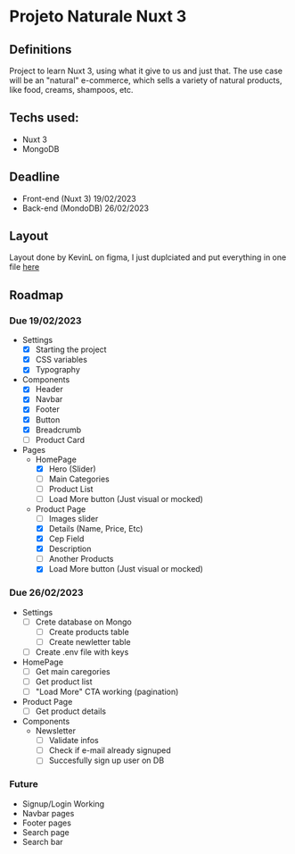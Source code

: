 # Projeto Naturale Nuxt 3
 
## Definitions
Project to learn Nuxt 3, using what it give to us and just that. The use case will be an "natural" e-commerce, which sells a variety of natural products, like food, creams, shampoos, etc. 

## Techs used:
- Nuxt 3
- MongoDB

## Deadline
- Front-end (Nuxt 3) 19/02/2023
- Back-end (MondoDB) 26/02/2023

## Layout
Layout done by KevinL on figma, I just duplciated and put everything in one file [here](https://www.figma.com/file/8GjHl7CdC2GugIMLZTBQBH/Naturale_Copy)

## Roadmap
### Due 19/02/2023
- Settings
  - [x] Starting the project
  - [x] CSS variables
  - [x] Typography
- Components
  - [x] Header
  - [x] Navbar
  - [x] Footer
  - [x] Button
  - [x] Breadcrumb
  - [ ] Product Card
- Pages
  - HomePage
    - [x] Hero (Slider)
    - [ ] Main Categories
    - [ ] Product List
    - [ ] Load More button (Just visual or mocked)
  - Product Page
    - [ ] Images slider
    - [x] Details (Name, Price, Etc)
    - [x] Cep Field
    - [x] Description
    - [ ] Another Products
    - [x] Load More button (Just visual or mocked)

### Due 26/02/2023
- Settings
  - [ ] Crete database on Mongo
    - [ ] Create products table
    - [ ] Create newletter table
  - [ ] Create .env file with keys
- HomePage
  - [ ] Get main caregories
  - [ ] Get product list
  - [ ] "Load More" CTA working (pagination)
- Product Page
  - [ ] Get product details
- Components
  - Newsletter
    - [ ] Validate infos
    - [ ] Check if e-mail already signuped
    - [ ] Succesfully sign up user on DB
    
### Future
- Signup/Login Working
- Navbar pages
- Footer pages
- Search page
- Search bar
